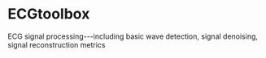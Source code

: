 # ECGtoolbox
ECG signal processing---including basic wave detection, signal denoising, signal reconstruction metrics
